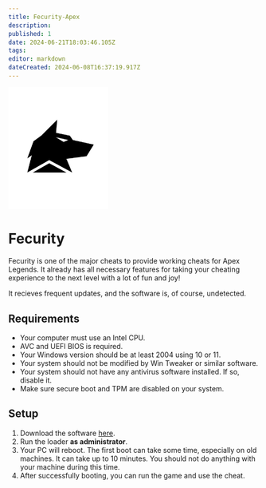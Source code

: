 ```yaml
---
title: Fecurity-Apex
description: 
published: 1
date: 2024-06-21T18:03:46.105Z
tags: 
editor: markdown
dateCreated: 2024-06-08T16:37:19.917Z
---
```


<img src="/fecurity.png" alt="fecurity-logo" width="200"/>

# Fecurity
Fecurity is one of the major cheats to provide working cheats for Apex Legends.
It already has all necessary features for taking your cheating experience to the next level with a lot of fun and joy!

It recieves frequent updates, and the software is, of course, undetected.

## Requirements
- Your computer must use an Intel CPU.
- AVC and UEFI BIOS is required.
- Your Windows version should be at least 2004 using 10 or 11.
- Your system should not be modified by Win Tweaker or similar software.
- Your system should not have any antivirus software installed. If so, disable it.
- Make sure secure boot and TPM are disabled on your system.

## Setup
1. Download the software [here](https://mega.nz/folder/uYpVFCTL#jMqsjwSLZ4kBrkQvILvNNQ/folder/mJ5RDJIa).
2. Run the loader **as administrator**.
3. Your PC will reboot. The first boot can take some time, especially on old machines. It can take up to 10 minutes. You should not do anything with your machine during this time.
4. After successfully booting, you can run the game and use the cheat.